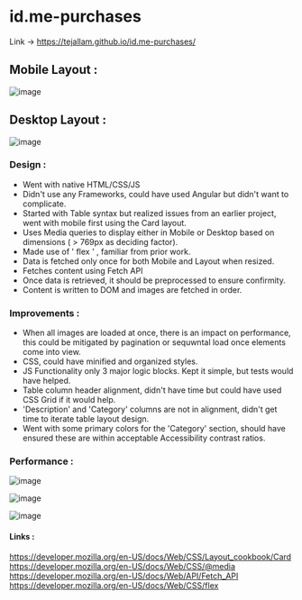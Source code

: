 # id.me-purchases

Link -> https://tejallam.github.io/id.me-purchases/

## Mobile Layout :

![image](https://github.com/user-attachments/assets/aef168fc-4551-4e85-89f8-e09918e55e41)


## Desktop Layout :

![image](https://github.com/user-attachments/assets/54682306-0705-4685-bd32-a59afdfa4a4d)


### Design : 

  - Went with native HTML/CSS/JS
  - Didn't use any Frameworks, could have used Angular but didn't want to complicate.
  - Started with Table syntax but realized issues from an earlier project, went with mobile first using the Card layout.
  - Uses Media queries to display either in Mobile or Desktop based on dimensions (  > 769px as deciding factor).
  - Made use of ' flex ' , familiar from prior work.
  - Data is fetched only once for both Mobile and Layout when resized.
  - Fetches content using Fetch API
  - Once data is retrieved, it should be preprocessed to ensure confirmity.
  - Content is written to DOM and images are fetched in order. 


### Improvements : 

  - When all images are loaded at once, there is an impact on performance, this could be mitigated by pagination or sequwntal load once elements come into view.  
  - CSS, could have minified and organized styles.
  - JS Functionality only 3 major logic blocks. Kept it simple, but tests would have helped.
  - Table column header alignment, didn't have time but could have used CSS Grid if it would help.
  - 'Description' and 'Category' columns are not in alignment, didn't get time to iterate table layout design.
  - Went with some primary colors for the 'Category' section, should have ensured these are within acceptable Accessibility contrast ratios.
  
  
### Performance : 

![image](https://github.com/user-attachments/assets/98fd5314-5329-41a2-b09a-630bf6e4564f)

![image](https://github.com/user-attachments/assets/0d6d3c8d-09ff-426a-b9a4-8d5918ae3b66)

![image](https://github.com/user-attachments/assets/3b3d8be9-d35d-4a52-acf2-fcc13f9962d2)




#### Links :

https://developer.mozilla.org/en-US/docs/Web/CSS/Layout_cookbook/Card \
https://developer.mozilla.org/en-US/docs/Web/CSS/@media \
https://developer.mozilla.org/en-US/docs/Web/API/Fetch_API \
https://developer.mozilla.org/en-US/docs/Web/CSS/flex
